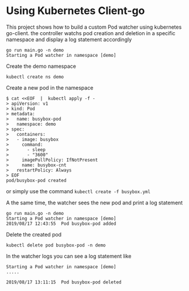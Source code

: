 
# Using Kubernetes Client-go 

This project shows how to build a custom Pod watcher using kubernetes go-client.
the controller watchs pod creation and deletion in a specific namespace and display a log statement accordingly

````
go run main.go -n demo
Starting a Pod watcher in namespace [demo]
````


Create the demo namespace 
````
kubectl create ns demo
````

Create a new  pod in the namespace 
````
$ cat <<EOF  |  kubectl apply -f -
> apiVersion: v1
> kind: Pod
> metadata:
>   name: busybox-pod
>   namespace: demo
> spec:
>   containers:
>   - image: busybox
>     command:
>       - sleep
>       - "3600"
>     imagePullPolicy: IfNotPresent
>     name: busybox-cnt
>   restartPolicy: Always
> EOF
pod/busybox-pod created
````

or simply use the command ```kubectl create -f busybox.yml```

A the same time, the watcher sees the new pod and print a log statement   

```
go run main.go -n demo
Starting a Pod watcher in namespace [demo]
2019/08/17 12:43:55  Pod busybox-pod added 
````

Delete the created pod 
````
kubectl delete pod busybox-pod -n demo 
`````

In the watcher logs you can see a log statement like 
````
Starting a Pod watcher in namespace [demo]
.....

2019/08/17 13:11:15  Pod busybox-pod deleted
````
